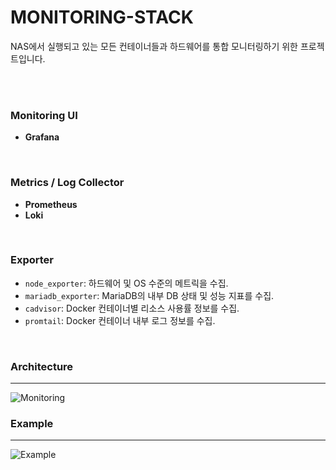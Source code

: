 # MONITORING-STACK

NAS에서 실행되고 있는 모든 컨테이너들과 하드웨어를 통합 모니터링하기 위한 프로젝트입니다.

<br/>
<br/>

### Monitoring UI
- **Grafana**

<br/>

### Metrics / Log Collector
- **Prometheus**
- **Loki**

<br/>

### Exporter
- `node_exporter`: 하드웨어 및 OS 수준의 메트릭을 수집.
- `mariadb_exporter`: MariaDB의 내부 DB 상태 및 성능 지표를 수집.
- `cadvisor`: Docker 컨테이너별 리소스 사용률 정보를 수집.
- `promtail`: Docker 컨테이너 내부 로그 정보를 수집.

<br/>

### Architecture
---

![Monitoring](https://jh8459.s3.ap-northeast-2.amazonaws.com/monitoring/architecture.png)

### Example
---

![Example](https://jh8459.s3.ap-northeast-2.amazonaws.com/monitoring/sample.png)
